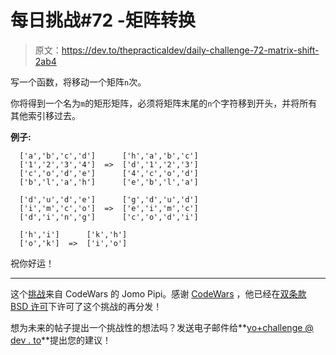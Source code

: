 # 每日挑战#72 -矩阵转换

> 原文：<https://dev.to/thepracticaldev/daily-challenge-72-matrix-shift-2ab4>

写一个函数，将移动一个矩阵`n`次。

你将得到一个名为`m`的矩形矩阵，必须将矩阵末尾的`n`个字符移到开头，并将所有其他索引移过去。

**例子:**

```
  ['a','b','c','d']      ['h','a','b','c']
  ['1','2','3','4']  =>  ['d','1','2','3']
  ['c','o','d','e']      ['4','c','o','d']
  ['b','l','a','h']      ['e','b','l','a']

```

```
  ['d','u','d','e']      ['g','d','u','d']
  ['i','m','c','o']  =>  ['e','i','m','c']
  ['d','i','n','g']      ['c','o','d','i']

```

```
  ['h','i']      ['k','h']
  ['o','k']  =>  ['i','o']

```

祝你好运！

* * *

这个[挑战](https://www.codewars.com/kata/5afd3c451839f13b95000132)来自 CodeWars 的 Jomo Pipi。感谢 [CodeWars](https://codewars.com/) ，他已经在[双条款 BSD 许可](https://opensource.org/licenses/BSD-2-Clause)下许可了这个挑战的再分发！

想为未来的帖子提出一个挑战性的想法吗？发送电子邮件给**[yo+challenge @ dev . to](mailto:yo+challenge@dev.to)**提出您的建议！